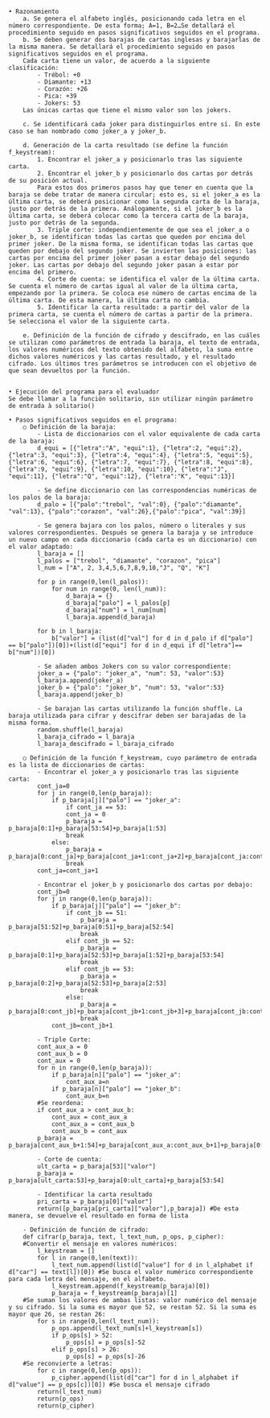 	• Razonamiento 
		a. Se genera el alfabeto inglés, posicionando cada letra en el número correspondiente. De esta forma; A=1, B=2…Se detallará el procedimiento seguido en pasos significativos seguidos en el programa. 
		b. Se deben generar dos barajas de cartas inglesas y barajarlas de la misma manera. Se detallará el procedimiento seguido en pasos significativos seguidos en el programa. 
		Cada carta tiene un valor, de acuerdo a la siguiente clasificación:
			- Trébol: +0
			- Diamante: +13
			- Corazón: +26
			- Pica: +39
			- Jokers: 53
		Las únicas cartas que tiene el mismo valor son los jokers.
	
		c. Se identificará cada joker para distinguirlos entre sí. En este caso se han nombrado como joker_a y joker_b.
		
		d. Generación de la carta resultado (se define la función f_keystream):
			1. Encontrar el joker_a y posicionarlo tras las siguiente carta.
			2. Encontrar el joker_b y posicionarlo dos cartas por detrás de su posición actual. 
			Para estos dos primeros pasos hay que tener en cuenta que la baraja se debe tratar de manera circular; esto es, si el joker_a es la última carta, se deberá posicionar como la segunda carta de la baraja, justo por detrás de la primera. Análogamente, si el joker_b es la última carta, se deberá colocar como la tercera carta de la baraja, justo por detrás de la segunda. 
			3. Triple corte: independientemente de que sea el joker_a o joker_b, se identifican todas las cartas que queden por encima del primer joker. De la misma forma, se identifican todas las cartas que queden por debajo del segundo joker. Se invierten las posiciones: las cartas por encima del primer joker pasan a estar debajo del segundo joker. Las cartas por debajo del segundo joker pasan a estar por encima del primero.
			4. Corte de cuenta: se identifica el valor de la última carta. Se cuenta el número de cartas igual al valor de la última carta, empezando por la primera. Se coloca ese número de cartas encima de la última carta. De esta manera, la última carta no cambia.
			5. Identificar la carta resultado: a partir del valor de la primera carta, se cuenta el número de cartas a partir de la primera. Se selecciona el valor de la siguiente carta. 
			
		e. Definición de la función de cifrado y descifrado, en las cuáles se utilizan como parámetros de entrada la baraja, el texto de entrada, los valores numéricos del texto obtenido del alfabeto, la suma entre dichos valores numéricos y las cartas resultado, y el resultado cifrado. Los últimos tres parámetros se introducen con el objetivo de que sean devueltos por la función.
		
			
	• Ejecución del programa para el evaluador
	Se debe llamar a la función solitario, sin utilizar ningún parámetro de entrada à solitario()
	
	• Pasos significativos seguidos en el programa:
		○ Definición de la baraja:
			- Lista de diccionarios con el valor equivalente de cada carta de la baraja:
			d_equi = [{"letra":"A", "equi":1}, {"letra":2, "equi":2},{"letra":3, "equi":3}, {"letra":4, "equi":4}, {"letra":5, "equi":5}, {"letra":6, "equi":6}, {"letra":7, "equi":7}, {"letra":8, "equi":8}, {"letra":9, "equi":9}, {"letra":10, "equi":10}, {"letra":"J", "equi":11}, {"letra":"Q", "equi":12}, {"letra":"K", "equi":13}]
			
			- Se define diccionario con las correspondencias numéricas de los palos de la baraja:
			d_palo = [{"palo":"trebol", "val":0}, {"palo":"diamante", "val":13}, {"palo":"corazon", "val":26},{"palo":"pica", "val":39}]
			
			- Se genera bajara con los palos, número o literales y sus valores correspondientes. Después se genera la baraja y se introduce un nuevo campo en cada diccionario (cada carta es un diccionario) con el valor adaptado:
			l_baraja = []
			l_palos = ["trebol", "diamante", "corazon", "pica"]
			l_num = ["A", 2, 3,4,5,6,7,8,9,10,"J", "Q", "K"]
			
			for p in range(0,len(l_palos)): 
				for num in range(0, len(l_num)):
					d_baraja = {}
					d_baraja["palo"] = l_palos[p]
					d_baraja["num"] = l_num[num]
					l_baraja.append(d_baraja)
			
			for b in l_baraja:
				b["valor"] = (list(d["val"] for d in d_palo if d["palo"] == b["palo"])[0])+(list(d["equi"] for d in d_equi if d["letra"]== b["num"])[0])
			
			- Se añaden ambos Jokers con su valor correspondiente:
			joker_a = {"palo": "joker_a", "num": 53, "valor":53}
			l_baraja.append(joker_a)
			joker_b = {"palo": "joker_b", "num": 53, "valor":53}
			l_baraja.append(joker_b)
			
			- Se barajan las cartas utilizando la función shuffle. La baraja utilizada para cifrar y descifrar deben ser barajadas de la misma forma.
			random.shuffle(l_baraja)
			l_baraja_cifrado = l_baraja
			l_baraja_descifrado = l_baraja_cifrado
			
		○ Definición de la función f_keystream, cuyo parámetro de entrada es la lista de diccionarios de cartas:
			- Encontrar el joker_a y posicionarlo tras las siguiente carta:
			cont_ja=0
			for j in range(0,len(p_baraja)):
				if p_baraja[j]["palo"] == "joker_a":
					if cont_ja == 53:
					cont_ja = 0 
					p_baraja = p_baraja[0:1]+p_baraja[53:54]+p_baraja[1:53]
					break
				else:
					p_baraja = p_baraja[0:cont_ja]+p_baraja[cont_ja+1:cont_ja+2]+p_baraja[cont_ja:cont_ja+1]+p_baraja[cont_ja+2:54] 
					break
			cont_ja=cont_ja+1
			
			- Encontrar el joker_b y posicionarlo dos cartas por debajo:
			cont_jb=0
			for j in range(0,len(p_baraja)):
				if p_baraja[j]["palo"] == "joker_b":
					if cont_jb == 51:
						p_baraja = p_baraja[51:52]+p_baraja[0:51]+p_baraja[52:54]
						break
					elif cont_jb == 52:
						p_baraja = p_baraja[0:1]+p_baraja[52:53]+p_baraja[1:52]+p_baraja[53:54]
						break
					elif cont_jb == 53:
						p_baraja = p_baraja[0:2]+p_baraja[52:53]+p_baraja[2:53]
						break
					else:
						p_baraja = p_baraja[0:cont_jb]+p_baraja[cont_jb+1:cont_jb+3]+p_baraja[cont_jb:cont_jb+1]+p_baraja[cont_jb+3:54] 
						break
				cont_jb=cont_jb+1
			
			- Triple Corte:
			cont_aux_a = 0
			cont_aux_b = 0
			cont_aux = 0
			for n in range(0,len(p_baraja)):
				if p_baraja[n]["palo"] == "joker_a":
					cont_aux_a=n
				if p_baraja[n]["palo"] == "joker_b":
					cont_aux_b=n
			#Se reordena:
			if cont_aux_a > cont_aux_b:
				cont_aux = cont_aux_a
				cont_aux_a = cont_aux_b
				cont_aux_b = cont_aux
			p_baraja = p_baraja[cont_aux_b+1:54]+p_baraja[cont_aux_a:cont_aux_b+1]+p_baraja[0:cont_aux_a]
			
			- Corte de cuenta:
			ult_carta = p_baraja[53]["valor"]
			p_baraja = p_baraja[ult_carta:53]+p_baraja[0:ult_carta]+p_baraja[53:54]
			
			- Identificar la carta resultado
			pri_carta = p_baraja[0]["valor"]
			return([p_baraja[pri_carta]["valor"],p_baraja]) #De esta manera, se devuelve el resultado en forma de lista
			
		- Definición de función de cifrado:
		def cifrar(p_baraja, text, l_text_num, p_ops, p_cipher):
		#Convertir el mensaje en valores numéricos: 
			l_keystream = []
			for l in range(0,len(text)):
				l_text_num.append(list(d["value"] for d in l_alphabet if d["car"] == text[l])[0]) #Se busca el valor numérico correspondiente para cada letra del mensaje, en el alfabeto.
				l_keystream.append(f_keystream(p_baraja)[0])
				p_baraja = f_keystream(p_baraja)[1]
		#Se suman los valores de ambas listas: valor numérico del mensaje y su cifrado. Si la suma es mayor que 52, se restan 52. Si la suma es mayor que 26, se restan 26:
			for s in range(0,len(l_text_num)):
				p_ops.append(l_text_num[s]+l_keystream[s])
				if p_ops[s] > 52:
					p_ops[s] = p_ops[s]-52
				elif p_ops[s] > 26:
					p_ops[s] = p_ops[s]-26
		#Se reconvierte a letras:
			for c in range(0,len(p_ops)):
				p_cipher.append(list(d["car"] for d in l_alphabet if d["value"] == p_ops[c])[0]) #Se busca el mensaje cifrado
			return(l_text_num)
			return(p_ops)
			return(p_cipher)

